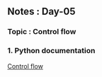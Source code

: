 ## Notes : Day-05
### Topic : Control flow

### 1. Python documentation 
[Control flow](https://docs.python.org/3.8/tutorial/controlflow.html)

